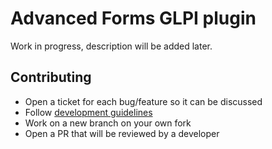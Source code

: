 # Advanced Forms GLPI plugin

Work in progress, description will be added later.

## Contributing

* Open a ticket for each bug/feature so it can be discussed
* Follow [development guidelines](http://glpi-developer-documentation.readthedocs.io/en/latest/plugins/index.html)
* Work on a new branch on your own fork
* Open a PR that will be reviewed by a developer
